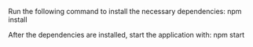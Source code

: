 Run the following command to install the necessary dependencies:
npm install

After the dependencies are installed, start the application with:
npm start